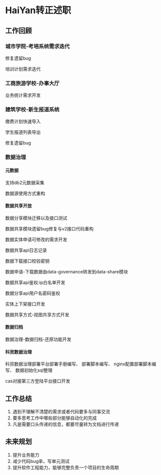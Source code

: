 # HaiYan转正述职
## 工作回顾
### 城市学院-考培系统需求迭代
修复遗留bug

培训计划需求迭代

### 工商旅游学校-办事大厅
业务统计需求开发

### 建筑学校-新生报道系统
缴费计划快速导入  

学生报道列表导出

修复遗留bug

### 数据治理
#### 元数据
支持db2元数据采集

数据源使用方式重构  

#### 数据共享开放
数据分享模块迁移以及接口测试
  
数据共享模块遗留bug修复与v2接口代码重构

数据实体申请可修改的需求开发 

数据共享api日志记录

数据下载接口校验密钥  

数据申请-下载数据由data-governance转发到data-share模块  
 
数据共享api鉴权:ip白名单开发  
  
数据分享api用户名密码鉴权 

实体上下架接口开发  
  
数据共享方式-视图共享方式开发  

#### 数据归档
数据治理-数据归档-还原功能开发  

#### 科贸数据治理
科贸数据治理部署平台部署手册编写、
部署脚本编写、
nginx配置部署脚本编写、
数据初始化sql整理  
  
cas对接第三方登陆平台接口开发


## 工作总结
1. 遇到不理解不清楚的需求或者代码要多与同事交流
2. 要多思考工作中哪些部分能够自动化的完成
3. 凡是需要口头传递的信息，都要尽量转为文档进行传递
## 未来规划
1. 提升业务能力
2. 减少代码bug率，写单元测试
3. 提升软件工程能力，能够完整负责一个项目的生命周期

